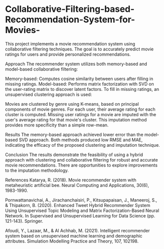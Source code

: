 # Collaborative-Filtering-based-Recommendation-System-for-Movies-
This project implements a movie recommendation system using collaborative filtering techniques. The goal is to accurately predict movie ratings for users and provide personalized recommendations.

Approach
The recommender system utilizes both memory-based and model-based collaborative filtering:

Memory-based: Computes cosine similarity between users after filling in missing ratings.
Model-based: Performs matrix factorization with SVD on the user-rating matrix to discover latent factors.
To fill in missing ratings, an unsupervised clustering approach is used:

Movies are clustered by genre using K-means, based on principal components of movie genres.
For each user, their average rating for each cluster is computed.
Missing user ratings for a movie are imputed with the user's average rating for that movie's cluster.
This imputation method provides more specificity than a simple row-mean.

Results
The memory-based approach achieved lower error than the model-based SVD approach. Both methods produced low RMSE and MAE, indicating the efficacy of the proposed clustering and imputation technique.

Conclusion
The results demonstrate the feasibility of using a hybrid approach with clustering and collaborative filtering for robust and accurate movie recommendations. There are opportunities to explore improvements to the imputation methodology.

References
Katarya, R. (2018). Movie recommender system with metaheuristic artificial bee. Neural Computing and Applications, 30(6), 1983-1990.

Pornwattanavichai, A., Jirachanchaisiri, P., Kitsupapaisan, J., Maneeroj, S., & Thipakorn, B. (2020). Enhanced Tweet Hybrid Recommender System Using Unsupervised Topic Modeling and Matrix Factorization-Based Neural Network. In Supervised and Unsupervised Learning for Data Science (pp. 121-143). Springer.

Afoudi, Y., Lazaar, M., & Al Achhab, M. (2021). Intelligent recommender system based on unsupervised machine learning and demographic attributes. Simulation Modelling Practice and Theory, 107, 102198.
